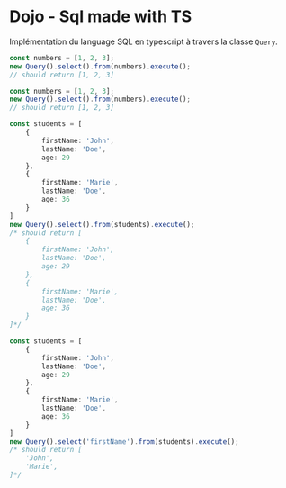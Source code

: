 # Dojo - Sql made with TS

Implémentation du language SQL en typescript à travers la classe `Query`.

```typescript
const numbers = [1, 2, 3];
new Query().select().from(numbers).execute();
// should return [1, 2, 3]
```
```typescript
const numbers = [1, 2, 3];
new Query().select().from(numbers).execute();
// should return [1, 2, 3]
```
```typescript
const students = [
    {
        firstName: 'John',
        lastName: 'Doe',
        age: 29
    },
    {
        firstName: 'Marie',
        lastName: 'Doe',
        age: 36
    }
]
new Query().select().from(students).execute();
/* should return [
    {
        firstName: 'John',
        lastName: 'Doe',
        age: 29
    },
    {
        firstName: 'Marie',
        lastName: 'Doe',
        age: 36
    }
]*/
```

```typescript
const students = [
    {
        firstName: 'John',
        lastName: 'Doe',
        age: 29
    },
    {
        firstName: 'Marie',
        lastName: 'Doe',
        age: 36
    }
]
new Query().select('firstName').from(students).execute();
/* should return [
    'John',
    'Marie',
]*/
```